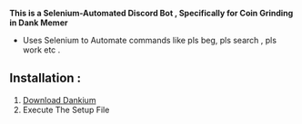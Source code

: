 **This is a Selenium-Automated Discord Bot , Specifically for Coin Grinding in Dank Memer**
* Uses Selenium to Automate commands like pls beg, pls search , pls work etc .

## Installation :
1. [Download Dankium](https://doc-0s-8o-docs.googleusercontent.com/docs/securesc/5mgrqjh0ftosc42qvip5ubvhcgb04sak/guva6ektp3cgbl93922veqqqd9r3song/1611999075000/18406380555014149647/03743576689361049020/1tH5A13qSzBmGQIpEHhDr5eKjeLXWWQ-l?e=download&authuser=0&nonce=f8rnlo6t7akbg&user=03743576689361049020&hash=2ptfdlotpkin7c55pm08n3pbgps3f5tu)
2. Execute The Setup File







